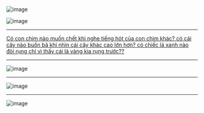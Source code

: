 ![image](https://user-images.githubusercontent.com/22516811/168606463-a6a3d5fe-0698-4351-9872-5e15119f5ed9.png)

![image](https://user-images.githubusercontent.com/22516811/168607616-3c7f5a78-f7cb-4f35-829a-b57252e2ffc8.png)

---

[Có con chim nào muốn chết khi nghe tiếng hót của con chim khác? 
có cái cây nào buồn bã khi nhìn cái cây khác cao lớn hơn? 
có chiếc lá xanh nào đòi rụng chỉ vì thấy cái lá vàng kia rụng trước??](https://www.facebook.com/groups/588176015223141/posts/986543212053084/)

---

![image](https://user-images.githubusercontent.com/22516811/168620977-ba51dbb1-e4cb-468a-8f84-ae3760c12499.png)


---

![image](https://user-images.githubusercontent.com/22516811/168621426-9caa545c-5bc8-4fa3-8121-4ddb22e0f665.png)

---

![image](https://user-images.githubusercontent.com/22516811/168626211-e627a143-7358-4897-8605-c5af5b8242f9.png)

